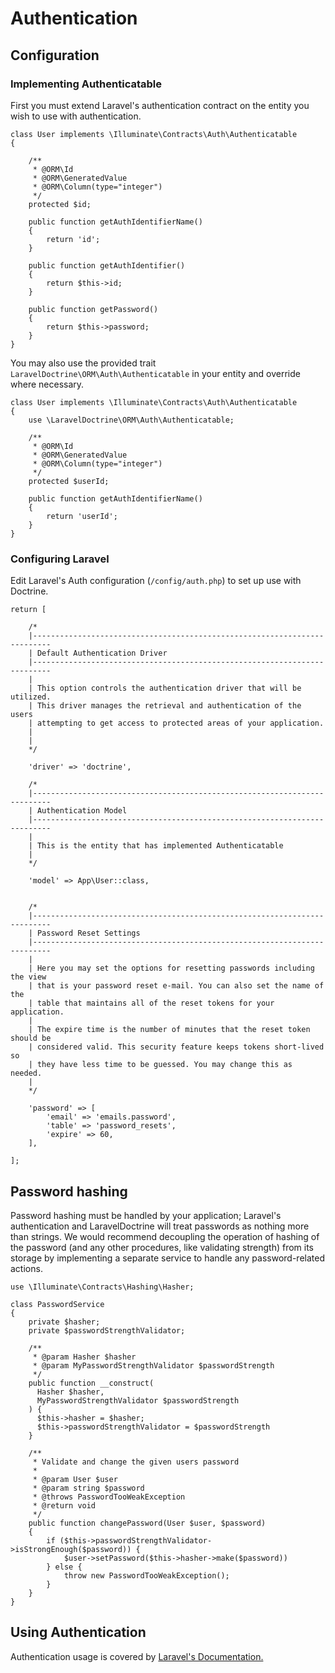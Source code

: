 # Authentication

## Configuration

### Implementing Authenticatable

First you must extend Laravel's authentication contract on the entity you wish to use with authentication.

```
class User implements \Illuminate\Contracts\Auth\Authenticatable
{

    /**
     * @ORM\Id
     * @ORM\GeneratedValue
     * @ORM\Column(type="integer")
     */
    protected $id;

    public function getAuthIdentifierName()
    {
        return 'id';
    }

    public function getAuthIdentifier()
    {
        return $this->id;
    }

    public function getPassword()
    {
        return $this->password;
    }
}
```

You may also use the provided trait `LaravelDoctrine\ORM\Auth\Authenticatable` in your entity and override where necessary.


```
class User implements \Illuminate\Contracts\Auth\Authenticatable
{
    use \LaravelDoctrine\ORM\Auth\Authenticatable;

    /**
     * @ORM\Id
     * @ORM\GeneratedValue
     * @ORM\Column(type="integer")
     */
    protected $userId;

    public function getAuthIdentifierName()
    {
        return 'userId';
    }
}
```

### Configuring Laravel

Edit Laravel's Auth configuration (`/config/auth.php`) to set up use with Doctrine.

```
return [

	/*
	|--------------------------------------------------------------------------
	| Default Authentication Driver
	|--------------------------------------------------------------------------
	|
	| This option controls the authentication driver that will be utilized.
	| This driver manages the retrieval and authentication of the users
	| attempting to get access to protected areas of your application.
	|
	|
	*/

	'driver' => 'doctrine',

	/*
	|--------------------------------------------------------------------------
	| Authentication Model
	|--------------------------------------------------------------------------
	|
	| This is the entity that has implemented Authenticatable
	|
	*/

	'model' => App\User::class,


	/*
	|--------------------------------------------------------------------------
	| Password Reset Settings
	|--------------------------------------------------------------------------
	|
	| Here you may set the options for resetting passwords including the view
	| that is your password reset e-mail. You can also set the name of the
	| table that maintains all of the reset tokens for your application.
	|
	| The expire time is the number of minutes that the reset token should be
	| considered valid. This security feature keeps tokens short-lived so
	| they have less time to be guessed. You may change this as needed.
	|
	*/

	'password' => [
		'email' => 'emails.password',
		'table' => 'password_resets',
		'expire' => 60,
	],

];
```

## Password hashing
Password hashing must be handled by your application; Laravel's authentication
and LaravelDoctrine will treat passwords as nothing more than strings. We would
recommend decoupling the operation of hashing of the password (and any other
procedures, like validating strength) from its storage by implementing a separate
service to handle any password-related actions.

```
use \Illuminate\Contracts\Hashing\Hasher;

class PasswordService
{
    private $hasher;
    private $passwordStrengthValidator;

    /**
     * @param Hasher $hasher
     * @param MyPasswordStrengthValidator $passwordStrength
     */
    public function __construct(
      Hasher $hasher,
      MyPasswordStrengthValidator $passwordStrength
    ) {
      $this->hasher = $hasher;
      $this->passwordStrengthValidator = $passwordStrength
    }

    /**
     * Validate and change the given users password
     *
     * @param User $user
     * @param string $password
     * @throws PasswordTooWeakException
     * @return void
     */
    public function changePassword(User $user, $password)
    {
        if ($this->passwordStrengthValidator->isStrongEnough($password)) {
            $user->setPassword($this->hasher->make($password))
        } else {
            throw new PasswordTooWeakException();
        }
    }
}
```

## Using Authentication

Authentication usage is covered by [Laravel's Documentation.](http://laravel.com/docs/5.1/authentication)
